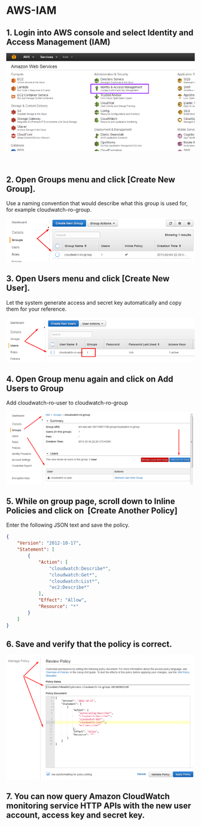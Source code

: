 #  AWS-IAM

## 1. Login into AWS console and select Identity and Access Management (IAM)

![](images/img_554f3a8c1f70a.png)

 

## 2. Open Groups menu and click [Create New Group].

Use a naming convention that would describe what this group is used for,
for example cloudwatch-ro-group.

![aws-acl-2](images/aws-acl-2.png)

## 3. Open Users menu and click [Create New User].

Let the system generate access and secret key automatically and copy
them for your reference.

![aws-acl-3](images/aws-acl-3.png)

## 4. Open Group menu again and click on Add Users to Group

Add cloudwatch-ro-user to cloudwatch-ro-group

![aws-acl-4](images/aws-acl-4.png)

## 5. While on group page, scroll down to Inline Policies and click on  [Create Another Policy]

Enter the following JSON text and save the policy.

```json
{
    "Version": "2012-10-17",
    "Statement": [
        {
            "Action": [
                "cloudwatch:Describe*",
                "cloudwatch:Get*",
                "cloudwatch:List*",
                "ec2:Describe*"
            ],
            "Effect": "Allow",
            "Resource": "*"
        }
    ]
}

```

## 6. Save and verify that the policy is correct.

![aws-acl-5](images/aws-acl-5.png)

## 7. You can now query Amazon CloudWatch monitoring service HTTP APIs with the new user account, access key and secret key.